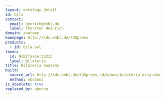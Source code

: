```yaml
---
layout: ontology_detail
id: bila
contact: 
  email: henrich@embl.de
  label: Thorsten Heinrich
domain: anatomy
homepage: http://4dx.embl.de/4DXpress
products: 
  - id: bila.owl
taxon: 
  id: NCBITaxon:33213
  label: Bilateria
title: Bilateria anatomy
build:
  source_url: http://4dx.embl.de/4DXpress_4d/edocs/bilateria_mrca.obo
  method: obo2owl
is_obsolete: true
replaced_by: uberon
---
```


